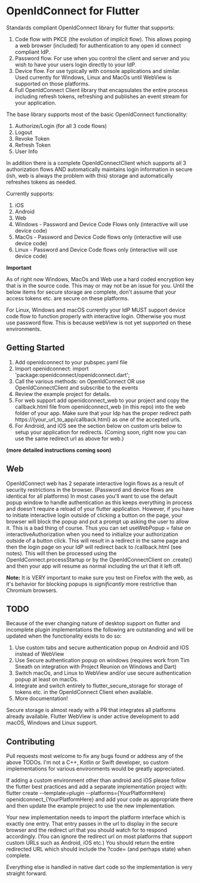 # OpenIdConnect for Flutter

Standards compliant OpenIdConnect library for flutter that supports:

1. Code flow with PKCE (the evolution of implicit flow). This allows poping a web browser (included) for authentication to any open id connect compliant IdP.
2. Password flow. For use when you control the client and server and you wish to have your users login directly to your IdP.
3. Device flow. For use typically with console applications and similar. Used currently for Windows, Linux and MacOs until WebView is supported on those platforms.
4. Full OpenIdConnect Client library that encapsulates the entire process including refresh tokens, refreshing and publishes an event stream for your application.

The base library supports most of the basic OpenIdConnect functionality:

1. Authorize/Login (for all 3 code flows)
2. Logout
3. Revoke Token
4. Refresh Token
5. User Info

In addition there is a complete OpenIdConnectClient which supports all 3 authorization flows AND automatically maintains login information in secure (ish, web is always the problem with this) storage and automatically refreshes tokens as needed.

Currently supports:

1. iOS
2. Android
3. Web
4. Windows - Password and Device Code Flows only (interactive will use device code)
5. MacOs - Password and Device Code flows only (interactive will use device code)
6. Linux - Password and Device Code flows only (interactive will use device code)

**Important**

As of right now Windows, MacOs and Web use a hard coded encryption key that is in the source code. This may or may not be an issue for you. Until the below items for secure storage are complete, don't assume that your access tokens etc. are secure on these platforms.

For Linux, Windows and macOS currently your IdP MUST support device code flow to function properly with interactive login. Otherwise you must use password flow. This is because webView is not yet supported on these environments.

## Getting Started

1. Add openidconnect to your pubspec.yaml file
2. Import openidconnect: import 'package:openidconnect/openidconnect.dart';
3. Call the various methods: on OpenIdConnect OR use OpenIdConnectClient and subscribe to the events
4. Review the example project for details.
5. For web support add openidconnect_web to your project and copy the callback.html file from openidconnect_web (in this repo) into the web folder of your app. Make sure that your Idp has the proper redirect path https://{your_url_to_app/callback.html} as one of the accepted urls.
6. For Android, and iOS see the section below on custom urls below to setup your application for redirects. (Coming soon, right now you can use the same redirect url as above for web.)

**(more detailed instructions coming soon)**

## Web

OpenIdConnect web has 2 separate interactive login flows as a result of security restrictions in the browser. (Password and device flows are identical for all platforms) In most cases you'll want to use the default popup window to handle authentication as this keeps everything in process and doesn't require a reload of your flutter application. However, if you have to initiate interactive login outside of clicking a button on the page, your browser will block the popup and put a prompt up asking the user to allow it. This is a bad thing of course. Thus you can set useWebPopup = false on interactiveAuthorization when you need to initialize your authorization outside of a button click. This will result in a redirect in the same page and then the login page on your IdP will redirect back to /callback.html (see notes). This will then be processed using the OpenIdConnect.processStartup or by the OpenIdConnectClient on .create() and then your app will resume as normal including the url that it left off.

**Note:** It is VERY important to make sure you test on Firefox with the web, as it's behavior for blocking popups is _significantly_ more restrictive than Chromium browsers.

## TODO

Because of the ever changing nature of desktop support on flutter and incomplete plugin implementations the following are outstanding and will be updated when the functionality exists to do so:

1. Use custom tabs and secure authentication popup on Android and IOS instead of WebView
2. Use Secure authentication popup on windows (requires work from Tim Sneath on integration with Project Reunion on Windows and Dart)
3. Switch macOs, and Linux to WebView and/or use secure authentication popup at least on macOs.
4. Integrate and switch entirely to flutter_secure_storage for storage of tokens etc. in the OpenIdConnect Client when available.
5. More documentation!

Secure storage is almost ready with a PR that integrates all platforms already available. Flutter WebView is under active development to add macOS, Windows and Linux support.

## Contributing

Pull requests most welcome to fix any bugs found or address any of the above TODOs. I'm not a C++, Kotlin or Swift developer, so custom implementations for various environments would be greatly appreciated.

If adding a custom environment other than android and iOS please follow the flutter best practices and add a separate implementation project with: flutter create --template=plugin --platforms={YourPlatformHere} openidconnect\_{YourPlatformHere} and add your code as appropriate there and then update the example project to use the new implementation.

Your new implementation needs to import the platform interface which is exactly one entry. That entry passes in the url to display in the secure browser and the redirect url that you should watch for to respond accordingly. (You can ignore the redirect url on most platforms that support custom URLs such as Android, iOS etc.) You should return the entire redirected URL which should include the ?code= (and perhaps state) when complete.

Everything else is handled in native dart code so the implementation is very straight forward.
